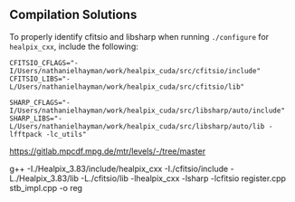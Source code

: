 ## Compilation Solutions

To properly identify cfitsio and libsharp when running `./configure` for `healpix_cxx`, include the following:

```
CFITSIO_CFLAGS="-I/Users/nathanielhayman/work/healpix_cuda/src/cfitsio/include"
CFITSIO_LIBS="-L/Users/nathanielhayman/work/healpix_cuda/src/cfitsio/lib"

SHARP_CFLAGS="-I/Users/nathanielhayman/work/healpix_cuda/src/libsharp/auto/include"
SHARP_LIBS="-L/Users/nathanielhayman/work/healpix_cuda/src/libsharp/auto/lib -lfftpack -lc_utils"
```

https://gitlab.mpcdf.mpg.de/mtr/levels/-/tree/master

g++ -I./Healpix_3.83/include/healpix_cxx -I./cfitsio/include -L./Healpix_3.83/lib -L./cfitsio/lib -lhealpix_cxx -lsharp -lcfitsio register.cpp stb_impl.cpp -o reg
